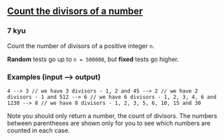 <h2><a href=https://www.codewars.com/kata/542c0f198e077084c0000c2e/train/javascript target="_blank">Count the divisors of a number</a></h2><h3>7 kyu</h3><p>Count the number of divisors of a positive integer <code>n</code>.</p><p><strong>Random</strong> tests go up to <code>n = 500000</code>, but <strong>fixed</strong> tests go higher.</p><h3 id="examples-input----output">Examples (input --&gt; output)</h3><pre><code>4 --&gt; 3 // we have 3 divisors - 1, 2 and 45 --&gt; 2 // we have 2 divisors - 1 and 512 --&gt; 6 // we have 6 divisors - 1, 2, 3, 4, 6 and 1230 --&gt; 8 // we have 8 divisors - 1, 2, 3, 5, 6, 10, 15 and 30</code></pre><p>Note you should only return a number, the count of divisors. The numbers between parentheses are shown only for you to see which numbers are counted in each case.</p>